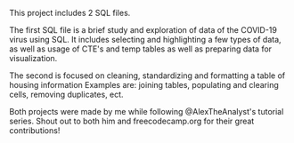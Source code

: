 This project includes 2 SQL files.

The first SQL file is a brief study and exploration of data of the COVID-19 virus using SQL.
It includes selecting and highlighting a few types of data, as well as usage of CTE's and temp tables as well as preparing data for visualization.

The second is focused on cleaning, standardizing and formatting a table of housing information
Examples are: joining tables, populating and clearing cells, removing duplicates, ect.

Both projects were made by me while following @AlexTheAnalyst's tutorial series. Shout out to both him and freecodecamp.org for their great contributions!
